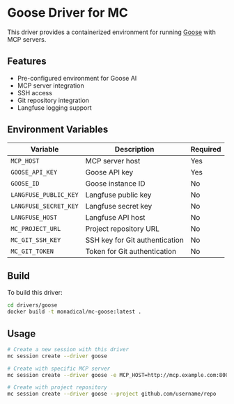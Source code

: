 # Goose Driver for MC

This driver provides a containerized environment for running [Goose](https://goose.ai) with MCP servers.

## Features

- Pre-configured environment for Goose AI
- MCP server integration
- SSH access
- Git repository integration
- Langfuse logging support

## Environment Variables

| Variable | Description | Required |
|----------|-------------|----------|
| `MCP_HOST` | MCP server host | Yes |
| `GOOSE_API_KEY` | Goose API key | Yes |
| `GOOSE_ID` | Goose instance ID | No |
| `LANGFUSE_PUBLIC_KEY` | Langfuse public key | No |
| `LANGFUSE_SECRET_KEY` | Langfuse secret key | No |
| `LANGFUSE_HOST` | Langfuse API host | No |
| `MC_PROJECT_URL` | Project repository URL | No |
| `MC_GIT_SSH_KEY` | SSH key for Git authentication | No |
| `MC_GIT_TOKEN` | Token for Git authentication | No |

## Build

To build this driver:

```bash
cd drivers/goose
docker build -t monadical/mc-goose:latest .
```

## Usage

```bash
# Create a new session with this driver
mc session create --driver goose

# Create with specific MCP server
mc session create --driver goose -e MCP_HOST=http://mcp.example.com:8000

# Create with project repository
mc session create --driver goose --project github.com/username/repo
```